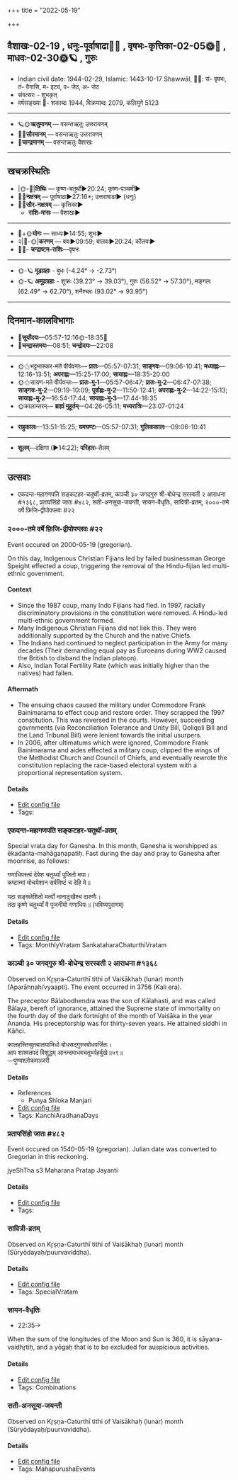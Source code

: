+++
title = "2022-05-19"

+++
## वैशाखः-02-19  ,  धनुः-पूर्वाषाढा🌛🌌  ,  वृषभः-कृत्तिका-02-05🌞🌌  ,  माधवः-02-30🌞🪐  ,  गुरुः
- Indian civil date: 1944-02-29, Islamic: 1443-10-17 Shawwāl, 🌌🌞: सं- वृषभः, तं- वैगासि, म- इटवं, प- जेठ, अ- जेठ
- संवत्सरः - शुभकृत्
- वर्षसङ्ख्या 🌛- शकाब्दः 1944, विक्रमाब्दः 2079, कलियुगे 5123
___________________
- 🪐🌞**ऋतुमानम्** — वसन्तऋतुः उत्तरायणम्
- 🌌🌞**सौरमानम्** — वसन्तऋतुः उत्तरायणम्
- 🌛**चान्द्रमानम्** — वसन्तऋतुः वैशाखः
___________________


## खचक्रस्थितिः
- |🌞-🌛|**तिथिः** — कृष्ण-चतुर्थी►20:24; कृष्ण-पञ्चमी►  
- 🌌🌛**नक्षत्रम्** — पूर्वाषाढा►27:16*; उत्तराषाढा► (धनुः)  
- 🌌🌞**सौर-नक्षत्रम्** — कृत्तिका►  
  - **राशि-मासः** — वैशाखः► 
___________________
- 🌛+🌞**योगः** — साध्यः►14:55; शुभः►  
- २|🌛-🌞|**करणम्** — बवः►09:59; बालवः►20:24; कौलवः►  
- 🌌🌛- **चन्द्राष्टम-राशिः**—वृषभः  
___________________
- 🌞-🪐 **मूढग्रहाः** - बुधः (-4.24° → -2.73°)
- 🌞-🪐 **अमूढग्रहाः** - शुक्रः (39.23° → 39.03°), गुरुः (56.52° → 57.30°), मङ्गलः (62.49° → 62.70°), शनैश्चरः (93.02° → 93.95°)
___________________


## दिनमान-कालविभागाः
- 🌅**सूर्योदयः**—05:57-12:16🌞️-18:35🌇  
- 🌛**चन्द्रास्तमयः**—08:51; **चन्द्रोदयः**—22:08  
___________________
- 🌞⚝भट्टभास्कर-मते वीर्यवन्तः— **प्रातः**—05:57-07:31; **साङ्गवः**—09:06-10:41; **मध्याह्नः**—12:16-13:51; **अपराह्णः**—15:25-17:00; **सायाह्नः**—18:35-20:00  
- 🌞⚝सायण-मते वीर्यवन्तः— **प्रातः-मु॰1**—05:57-06:47; **प्रातः-मु॰2**—06:47-07:38; **साङ्गवः-मु॰2**—09:19-10:09; **पूर्वाह्णः-मु॰2**—11:50-12:41; **अपराह्णः-मु॰2**—14:22-15:13; **सायाह्नः-मु॰2**—16:54-17:44; **सायाह्नः-मु॰3**—17:44-18:35  
- 🌞कालान्तरम्— **ब्राह्मं मुहूर्तम्**—04:26-05:11; **मध्यरात्रिः**—23:07-01:24  
___________________
- **राहुकालः**—13:51-15:25; **यमघण्टः**—05:57-07:31; **गुलिककालः**—09:06-10:41  
___________________
- **शूलम्**—दक्षिणा (►14:22); **परिहारः**–तैलम्  
___________________

## उत्सवाः
- एकदन्त-महागणपति सङ्कटहर-चतुर्थी-व्रतम्, काञ्ची ३० जगद्गुरु श्री-बोधेन्द्र सरस्वती २ आराधना #१३६८, प्रतापसिंहो जातः #४८२, सती-अनसूया-जयन्ती, सायन-वैधृतिः, सावित्री-व्रतम्, २०००-तमे वर्षे फ़िजि-द्वीपोपप्लवः #२२
### २०००-तमे वर्षे फ़िजि-द्वीपोपप्लवः #२२

Event occured on 2000-05-19 (gregorian). 

On this day, Indigenous Christian Fijians led by failed businessman George Speight effected a coup, triggering the removal of the Hindu-fijian led multi-ethnic government.

#### Context
- Since the 1987 coup, many Indo Fijians had fled. In 1997, racially discriminatory provisions in the constitution were removed. A Hindu-led multi-ethnic government formed. 
- Many Indigenous Christian Fijians did not liek this. They were additionally supported by the Church and the native Chiefs.
- The Indians had continued to neglect participation in the Army for many decades (Their demanding equal pay as Euroeans during WW2 caused the British to disband the Indian platoon).
- Also, Indian Total Fertility Rate (which was initially higher than the natives) had fallen.

#### Aftermath
- The ensuing chaos caused the military under Commodore Frank Bainimarama to effect coup and restore order. They scrapped the 1997 constitution. This was reversed in the courts. However, succeeding govrnments (via  Reconciliation Tolerance and Unity Bill, Qoliqoli Bill and the Land Tribunal Bill) were lenient towards the initial usurpers.
- In 2006, after ultimatums which were ignored, Commodore Frank Bainimarama and aides effected a military coup, clipped the wings of the Methodist Church and Council of Chiefs, and eventually rewrote the constitution replacing the race-based electoral system with a proportional representation system.

#### Details
- [Edit config file](https://github.com/jyotisham/adyatithi/blob/master/mahApuruSha/xatra-later/gregorian/day/05/19/2000-varShe_fiji-dvIpopaplavaH.toml)
- Tags: 


### एकदन्त-महागणपति सङ्कटहर-चतुर्थी-व्रतम्



Special vrata day for Ganesha. In this month, Ganesha is worshipped as ēkadanta-mahāgaṇapatiḥ. Fast during the day and pray to Ganesha after moonrise, as follows:

गणाधिपस्त्वं देवेश चतुर्थ्यां पूजितो मया।  
कष्टान्मां मोचयेशान सर्वमिष्टं च देहि मे॥  
  
यदा सङ्क्लेशितो मर्त्यो नानादुःखैश्च दारुणैः।  
तदा कृष्णे चतुर्थ्यां वै पूजनीयो गणाधिपः॥ (भविष्यपुराणम्)



#### Details
- [Edit config file](https://github.com/jyotisham/adyatithi/blob/master/devatA/gaNapati/description_only/Ekadanta-mahAgaNapati_saGkaTahara-caturthI-vratam.toml)
- Tags: MonthlyVratam SankataharaChaturthiVratam


### काञ्ची ३० जगद्गुरु श्री-बोधेन्द्र सरस्वती २ आराधना #१३६८

Observed on Kr̥ṣṇa-Caturthī tithi of Vaiśākhaḥ (lunar) month (Aparāhṇaḥ/vyaapti). The event occurred in 3756 (Kali era).  


The preceptor Bālabodhendra was the son of Kālahasti, and was called Bālaya, bereft of ignorance, attained the Supreme state of immortality on the fourth day of the dark fortnight of the month of Vaiśāka in the year Ānanda. His preceptorship was for thirty-seven years. He attained siddhi in Kāñci.

कालहस्तिसुतबालयाभिधो बोधसद्गुरुरबोधवर्जितः।  
आप शाश्वतपदं विशुद्धम् आनन्दमाधवचतुर्थ्यहर्मुखे॥५९॥  
—पुण्यश्लोकमञ्जरी



#### Details
- References
  - Punya Shloka Manjari
- [Edit config file](https://github.com/jyotisham/adyatithi/blob/master/mahApuruSha/kAnchI-maTha/lunar_month/tithi/02/19/kAJcI_30_jagadguru_zrI~bOdhEndra_sarasvatI_2_ArAdhanA.toml)
- Tags: KanchiAradhanaDays


### प्रतापसिंहो जातः #४८२

Event occured on 1540-05-19 (gregorian). Julian date was converted to Gregorian in this reckoning. 

jyeShTha s3 Maharana Pratap Jayanti

#### Details
- [Edit config file](https://github.com/jyotisham/adyatithi/blob/master/mahApuruSha/xatra-later/julian/day/05/09/pratApasiMho_jAtaH.toml)
- Tags: 


### सावित्री-व्रतम्

Observed on Kr̥ṣṇa-Caturthī tithi of Vaiśākhaḥ (lunar) month (Sūryōdayaḥ/puurvaviddha). 



#### Details
- [Edit config file](https://github.com/jyotisham/adyatithi/blob/master/devatA/shakti/lunar_month/tithi/02/19/sAvitrI-vratam.toml)
- Tags: SpecialVratam


### सायन-वैधृतिः
- 22:35→



When the sum of the longitudes of the Moon and Sun is 360, it is sāyana-vaidhr̥tiḥ, and a yōgaḥ that is to be excluded for auspicious activities.

#### Details
- [Edit config file](https://github.com/jyotisham/adyatithi/blob/master/time_focus/misc_combinations/description_only/sAyana-vaidhRtiH.toml)
- Tags: Combinations


### सती-अनसूया-जयन्ती

Observed on Kr̥ṣṇa-Caturthī tithi of Vaiśākhaḥ (lunar) month (Sūryōdayaḥ/puurvaviddha). 



#### Details
- [Edit config file](https://github.com/jyotisham/adyatithi/blob/master/mahApuruSha/general-indic-non-tropical/lunar_month/tithi/02/19/satI~anasUyA~jayantI.toml)
- Tags: MahapurushaEvents


